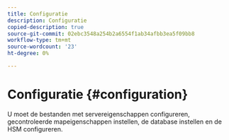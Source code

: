 ```yaml
---
title: Configuratie
description: Configuratie
copied-description: true
source-git-commit: 02ebc3548a254b2a6554f1ab34afbb3ea5f09bb8
workflow-type: tm+mt
source-wordcount: '23'
ht-degree: 0%

---
```


# Configuratie {#configuration}

U moet de bestanden met servereigenschappen configureren, gecontroleerde mapeigenschappen instellen, de database instellen en de HSM configureren.
